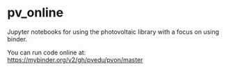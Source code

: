 # pv_online
Jupyter notebooks for using the photovoltaic library with a focus on using binder.

You can run code online at:  
https://mybinder.org/v2/gh/pvedu/pvon/master

